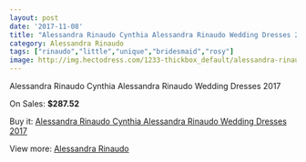 ```yaml
---
layout: post
date: '2017-11-08'
title: "Alessandra Rinaudo Cynthia Alessandra Rinaudo Wedding Dresses 2017"
category: Alessandra Rinaudo
tags: ["rinaudo","little","unique","bridesmaid","rosy"]
image: http://img.hectodress.com/1233-thickbox_default/alessandra-rinaudo-cynthia-alessandra-rinaudo-wedding-dresses-2013.jpg
---
```

Alessandra Rinaudo Cynthia Alessandra Rinaudo Wedding Dresses 2017

On Sales: **$287.52**
<a href="https://www.hectodress.com/alessandra-rinaudo/761-alessandra-rinaudo-cynthia-alessandra-rinaudo-wedding-dresses-2013.html"><amp-img layout="responsive" width="600" height="600" src="//img.hectodress.com/1233-thickbox_default/alessandra-rinaudo-cynthia-alessandra-rinaudo-wedding-dresses-2013.jpg" alt="Alessandra Rinaudo Cynthia Alessandra Rinaudo Wedding Dresses 2017 0" /></a>

Buy it: [Alessandra Rinaudo Cynthia Alessandra Rinaudo Wedding Dresses 2017](https://www.hectodress.com/alessandra-rinaudo/761-alessandra-rinaudo-cynthia-alessandra-rinaudo-wedding-dresses-2013.html "Alessandra Rinaudo Cynthia Alessandra Rinaudo Wedding Dresses 2017")

View more: [Alessandra Rinaudo](https://www.hectodress.com/9-alessandra-rinaudo "Alessandra Rinaudo")